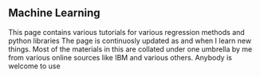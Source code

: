 ## Machine Learning
This page contains various tutorials for various regression methods and python libraries 
The page is continuosly updated as and when I learn new things. 
Most of the  materials in this are collated under one umbrella by me from various online sources like IBM and various others.
Anybody is welcome to use

